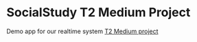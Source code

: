 # SocialStudy T2 Medium Project 

Demo app for our realtime system [T2 Medium project](http://www.wwiivehicles.com/usa/tanks-medium/t2-medium-tank/t2-medium-tank-01.png)
